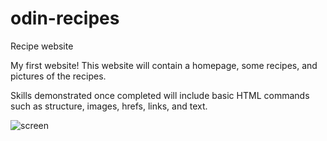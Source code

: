 # odin-recipes
Recipe website

My first website! This website will contain a homepage, some recipes,
and pictures of the recipes. 

Skills demonstrated once completed will include basic HTML commands such as structure, images, hrefs, links, and text.

![screen](https://user-images.githubusercontent.com/110076781/196580393-e9c1ccad-789a-4c09-b6f8-913c40f3cfa3.png)
